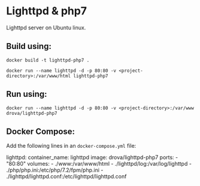 Lighttpd & php7
==============
Lighttpd server on Ubuntu linux.

## Build using:
`docker build -t lighttpd-php7 .`

`docker run --name lighttpd -d -p 80:80 -v <project-directory>:/var/www/html lighttpd-php7`

## Run using:
`docker run --name lighttpd -d -p 80:80 -v <project-directory>:/var/www drova/lighttpd-php7`

## Docker Compose:
Add the following lines in an `docker-compose.yml` file:

lighttpd:
    container_name: lighttpd
    image: drova/lighttpd-php7
    ports:
      - "80:80"
    volumes:
      - ./www:/var/www/html
      - ./lighttpd/log:/var/log/lighttpd
      - ./php/php.ini:/etc/php/7.2/fpm/php.ini
      - ./lighttpd/lighttpd.conf:/etc/lighttpd/lighttpd.conf

